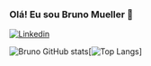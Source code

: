 ### Olá! Eu sou Bruno Mueller 👋
[![Linkedin](https://img.shields.io/badge/LinkedIn-0077B5?style=for-the-badge&logo=linkedin&logoColor=white)](https://www.linkedin.com/in/bruno-mueller-abb369132)

![Bruno GitHub stats](https://github-readme-stats.vercel.app/api?username=brunormueller&show_icons=true&theme=radical)[![Top Langs](https://github-readme-stats.vercel.app/api/top-langs/?username=brunormueller&langs_count=8&theme=radical&layout=compact)]
